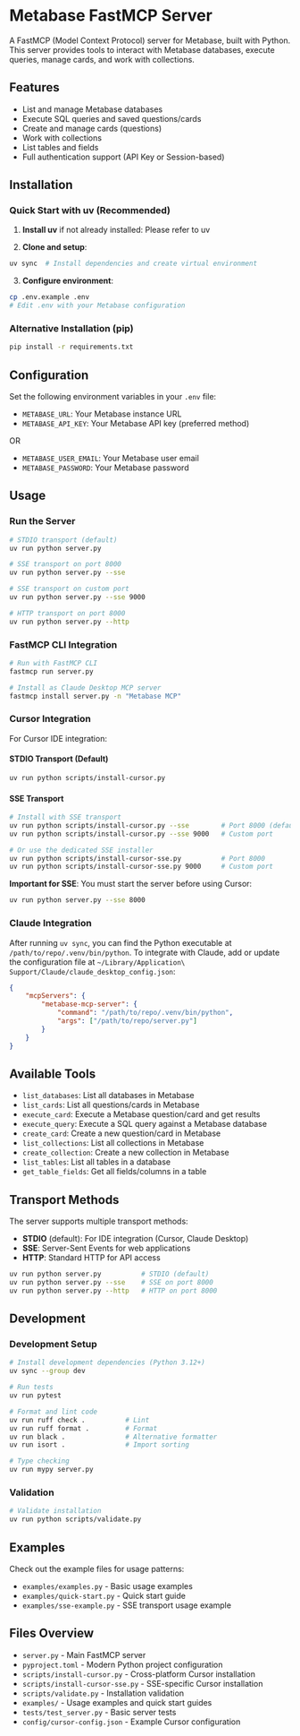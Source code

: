 # Metabase FastMCP Server

A FastMCP (Model Context Protocol) server for Metabase, built with Python. This server provides tools to interact with Metabase databases, execute queries, manage cards, and work with collections.

## Features

- List and manage Metabase databases
- Execute SQL queries and saved questions/cards
- Create and manage cards (questions)
- Work with collections
- List tables and fields
- Full authentication support (API Key or Session-based)

## Installation

### Quick Start with uv (Recommended)

1. **Install uv** if not already installed:
Please refer to uv


2. **Clone and setup**:
```bash
uv sync  # Install dependencies and create virtual environment
```

3. **Configure environment**:
```bash
cp .env.example .env
# Edit .env with your Metabase configuration
```

### Alternative Installation (pip)

```bash
pip install -r requirements.txt
```

## Configuration

Set the following environment variables in your `.env` file:

- `METABASE_URL`: Your Metabase instance URL
- `METABASE_API_KEY`: Your Metabase API key (preferred method)

OR

- `METABASE_USER_EMAIL`: Your Metabase user email
- `METABASE_PASSWORD`: Your Metabase password

## Usage

### Run the Server

```bash
# STDIO transport (default)
uv run python server.py

# SSE transport on port 8000
uv run python server.py --sse

# SSE transport on custom port
uv run python server.py --sse 9000

# HTTP transport on port 8000
uv run python server.py --http
```

### FastMCP CLI Integration

```bash
# Run with FastMCP CLI
fastmcp run server.py

# Install as Claude Desktop MCP server
fastmcp install server.py -n "Metabase MCP"
```

### Cursor Integration

For Cursor IDE integration:

#### STDIO Transport (Default)
```bash
uv run python scripts/install-cursor.py
```

#### SSE Transport
```bash
# Install with SSE transport
uv run python scripts/install-cursor.py --sse        # Port 8000 (default)
uv run python scripts/install-cursor.py --sse 9000   # Custom port

# Or use the dedicated SSE installer
uv run python scripts/install-cursor-sse.py          # Port 8000
uv run python scripts/install-cursor-sse.py 9000     # Custom port
```

**Important for SSE**: You must start the server before using Cursor:
```bash
uv run python server.py --sse 8000
```

### Claude Integration
After running `uv sync`, you can find the Python executable at `/path/to/repo/.venv/bin/python`.
To integrate with Claude, add or update the configuration file at `~/Library/Application\ Support/Claude/claude_desktop_config.json`:
```json
{
    "mcpServers": {
        "metabase-mcp-server": {
            "command": "/path/to/repo/.venv/bin/python",
            "args": ["/path/to/repo/server.py"]
        }
    }
}
```

## Available Tools

- `list_databases`: List all databases in Metabase
- `list_cards`: List all questions/cards in Metabase  
- `execute_card`: Execute a Metabase question/card and get results
- `execute_query`: Execute a SQL query against a Metabase database
- `create_card`: Create a new question/card in Metabase
- `list_collections`: List all collections in Metabase
- `create_collection`: Create a new collection in Metabase
- `list_tables`: List all tables in a database
- `get_table_fields`: Get all fields/columns in a table

## Transport Methods

The server supports multiple transport methods:

- **STDIO** (default): For IDE integration (Cursor, Claude Desktop)
- **SSE**: Server-Sent Events for web applications
- **HTTP**: Standard HTTP for API access

```bash
uv run python server.py          # STDIO (default)
uv run python server.py --sse    # SSE on port 8000
uv run python server.py --http   # HTTP on port 8000
```

## Development

### Development Setup

```bash
# Install development dependencies (Python 3.12+)
uv sync --group dev

# Run tests
uv run pytest

# Format and lint code
uv run ruff check .          # Lint
uv run ruff format .         # Format
uv run black .               # Alternative formatter
uv run isort .               # Import sorting

# Type checking
uv run mypy server.py
```

### Validation

```bash
# Validate installation
uv run python scripts/validate.py
```

## Examples

Check out the example files for usage patterns:

- `examples/examples.py` - Basic usage examples
- `examples/quick-start.py` - Quick start guide
- `examples/sse-example.py` - SSE transport usage example

## Files Overview

- `server.py` - Main FastMCP server
- `pyproject.toml` - Modern Python project configuration
- `scripts/install-cursor.py` - Cross-platform Cursor installation
- `scripts/install-cursor-sse.py` - SSE-specific Cursor installation
- `scripts/validate.py` - Installation validation
- `examples/` - Usage examples and quick start guides
- `tests/test_server.py` - Basic server tests
- `config/cursor-config.json` - Example Cursor configuration 
